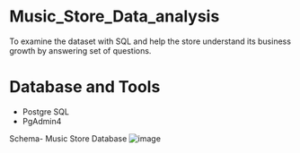 # Music_Store_Data_analysis
To examine the dataset with SQL and help the store understand its business growth by answering set of questions.

# Database and Tools
* Postgre SQL
* PgAdmin4

Schema- Music Store Database
![image](https://github.com/KunalsBisht/Music_Store_Data_analysis/assets/149064127/8fcd891d-c8fb-4cd2-bbb2-8d75a49aeaef)
